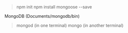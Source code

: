 > npm init
> npm install mongoose --save

MongoDB (Documents/mongodb/bin)
> mongod (in one terminal)
> mongo (in another terminal)

